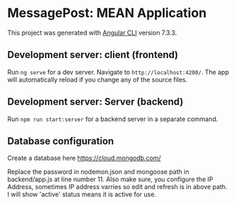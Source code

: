 # MessagePost: MEAN Application

This project was generated with [Angular CLI](https://github.com/angular/angular-cli) version 7.3.3.

## Development server: client (frontend)

Run `ng serve` for a dev server. Navigate to `http://localhost:4200/`. The app will automatically reload if you change any of the source files.

## Development server: Server (backend)

Run `npm run start:server` for a backend server in a separate command.

## Database configuration

Create a database here https://cloud.mongodb.com/

Replace the password in nodemon.json and mongoose path in backend/app.js at line number 11. Also make sure, you configure the IP Address, sometimes IP address varries so edit and refresh is in above path. I will show 'active' status means it is active for use.

